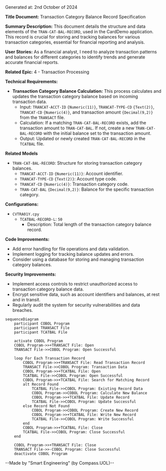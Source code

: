 Generated at: 2nd October of 2024

**Title Document:** Transaction Category Balance Record Specification

**Summary Description:**
This document details the structure and data elements of the `TRAN-CAT-BAL-RECORD`, used in the CardDemo application. This record is crucial for storing and tracking balances for various transaction categories, essential for financial reporting and analysis.

**User Stories:**
As a financial analyst, I need to analyze transaction patterns and balances for different categories to identify trends and generate accurate financial reports.

**Related Epic:**
4 - Transaction Processing

**Technical Requirements:**

- **Transaction Category Balance Calculation:** This process calculates and updates the transaction category balance based on incoming transaction data.
  - Input: `TRANCAT-ACCT-ID` `{Numeric(11)}`, `TRANCAT-TYPE-CD` `{Text(2)}`, `TRANCAT-CD` `{Numeric(4)}`, and transaction amount `{Decimal(9,2)}` from the `TRANSACT` file.
  - Calculation: If a matching `TRAN-CAT-BAL-RECORD` exists, add the transaction amount to `TRAN-CAT-BAL`. If not, create a new `TRAN-CAT-BAL-RECORD` with the initial balance set to the transaction amount.
  - Output: Updated or newly created `TRAN-CAT-BAL-RECORD` in the `TCATBAL` file.

**Related Models**
- `TRAN-CAT-BAL-RECORD`: Structure for storing transaction category balances.
  - `TRANCAT-ACCT-ID` `{Numeric(11)}`: Account identifier.
  - `TRANCAT-TYPE-CD` `{Text(2)}`: Account type code.
  - `TRANCAT-CD` `{Numeric(4)}`: Transaction category code.
  - `TRAN-CAT-BAL` `{Decimal(9,2)}`: Balance for the specific transaction category.

**Configurations:**
- `CVTRA01Y.cpy`
  - `TCATBAL-RECORD-L`: `50`
	- Description: Total length of the transaction category balance record.

**Code Improvements:**
- Add error handling for file operations and data validation.
- Implement logging for tracking balance updates and errors.
- Consider using a database for storing and managing transaction category balances.

**Security Improvements:**
- Implement access controls to restrict unauthorized access to transaction category balance data.
- Encrypt sensitive data, such as account identifiers and balances, at rest and in transit.
- Regularly audit the system for security vulnerabilities and data breaches.

```mermaid
sequenceDiagram
    participant COBOL Program
    participant TRANSACT File
    participant TCATBAL File

    activate COBOL Program
    COBOL Program->>+TRANSACT File: Open
    TRANSACT File->>COBOL Program: Open Successful
    
    loop For Each Transaction Record
        COBOL Program->>+TRANSACT File: Read Transaction Record
        TRANSACT File->>COBOL Program: Transaction Data
        COBOL Program->>+TCATBAL File: Open
        TCATBAL File->>COBOL Program: Open Successful
        COBOL Program->>+TCATBAL File: Search for Matching Record
        alt Record Found
            TCATBAL File->>COBOL Program: Existing Record Data
            COBOL Program->>COBOL Program: Calculate New Balance
            COBOL Program->>+TCATBAL File: Update Record
            TCATBAL File->>COBOL Program: Update Successful
        else Record Not Found
            COBOL Program->>COBOL Program: Create New Record
            COBOL Program->>+TCATBAL File: Write New Record
            TCATBAL File->>COBOL Program: Write Successful
        end
        COBOL Program->>+TCATBAL File: Close
        TCATBAL File->>COBOL Program: Close Successful
    end
    
    COBOL Program->>+TRANSACT File: Close
    TRANSACT File->>-COBOL Program: Close Successful
    deactivate COBOL Program
```

--Made by "Smart Engineering" (by Compass.UOL)--